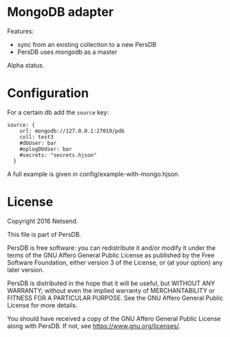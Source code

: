 # MongoDB adapter

Features:
* sync from an existing collection to a new PersDB
* PersDB uses mongodb as a master

Alpha status.

# Configuration

For a certain db add the `source` key:
```
source: {
    url: mongodb://127.0.0.1:27019/pdb
    coll: test3
    #dbUser: bar
    #oplogDbUser: bar
    #secrets: "secrets.hjson"
  }
```

A full example is given in config/example-with-mongo.hjson.

# License

Copyright 2016 Netsend.

This file is part of PersDB.

PersDB is free software: you can redistribute it and/or modify it under the
terms of the GNU Affero General Public License as published by the Free Software
Foundation, either version 3 of the License, or (at your option) any later
version.

PersDB is distributed in the hope that it will be useful, but WITHOUT ANY
WARRANTY; without even the implied warranty of MERCHANTABILITY or FITNESS FOR A
PARTICULAR PURPOSE. See the GNU Affero General Public License for more details.

You should have received a copy of the GNU Affero General Public License along
with PersDB. If not, see <https://www.gnu.org/licenses/>.
